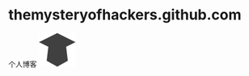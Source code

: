 # themysteryofhackers.github.com
个人博客
![Image text](https://github.com/TheMysteryOfHackers/themysteryofhackers.github.io/blob/master/img/icon1.png)
